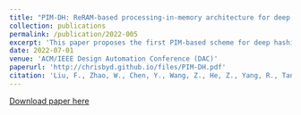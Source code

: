 ```yaml
---
title: "PIM-DH: ReRAM-based processing-in-memory architecture for deep hashing acceleration"
collection: publications
permalink: /publication/2022-005
excerpt: 'This paper proposes the first PIM-based scheme for deep hashing accelerator, namely PIM-DH.'
date: 2022-07-01
venue: 'ACM/IEEE Design Automation Conference (DAC)'
paperurl: 'http://chrisbyd.github.io/files/PIM-DH.pdf'
citation: 'Liu, F., Zhao, W., Chen, Y., Wang, Z., He, Z., Yang, R., Tang, Q., Yang, T., Zhuo, C. and Jiang, L., 2022, July. PIM-DH: ReRAM-based processing-in-memory architecture for deep hashing acceleration. In Proceedings of the 59th ACM/IEEE Design Automation Conference (pp. 1087-1092).'
---
```


[Download paper here](http://chrisbyd.github.io/files/PIM-DH.pdf)
